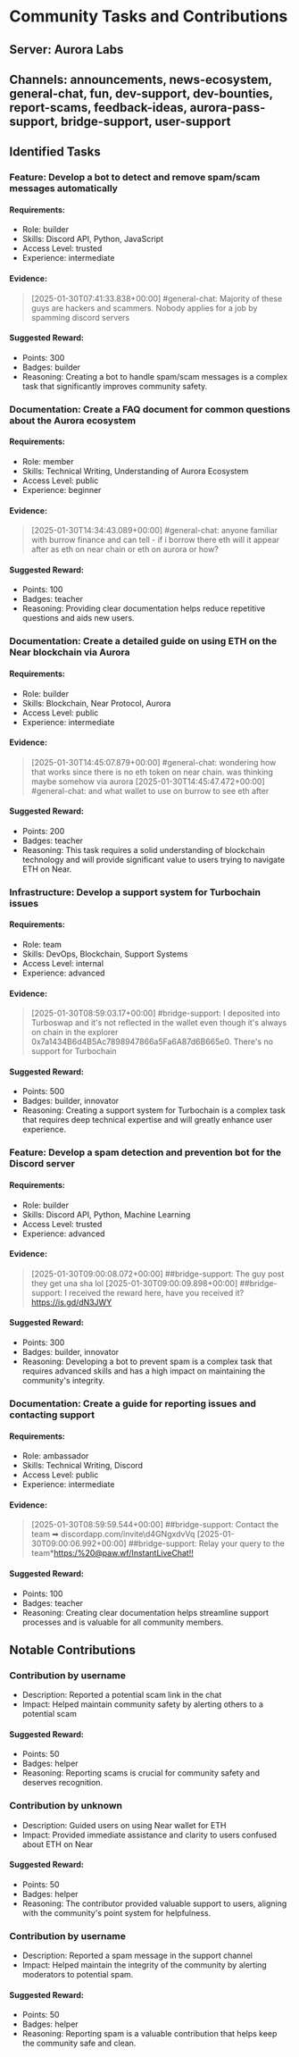 # Community Tasks and Contributions
## Server: Aurora Labs
## Channels: announcements, news-ecosystem, general-chat, fun, dev-support, dev-bounties, report-scams, feedback-ideas, aurora-pass-support, bridge-support, user-support

## Identified Tasks

### Feature: Develop a bot to detect and remove spam/scam messages automatically
#### Requirements:
- Role: builder
- Skills: Discord API, Python, JavaScript
- Access Level: trusted
- Experience: intermediate

#### Evidence:
> [2025-01-30T07:41:33.838+00:00] #general-chat: Majority of these guys are hackers and scammers. Nobody applies for a job by spamming discord servers

#### Suggested Reward:
- Points: 300
- Badges: builder
- Reasoning: Creating a bot to handle spam/scam messages is a complex task that significantly improves community safety.

### Documentation: Create a FAQ document for common questions about the Aurora ecosystem
#### Requirements:
- Role: member
- Skills: Technical Writing, Understanding of Aurora Ecosystem
- Access Level: public
- Experience: beginner

#### Evidence:
> [2025-01-30T14:34:43.089+00:00] #general-chat: anyone familiar with burrow finance and can tell - if i borrow there eth will it appear after as eth on near chain or eth on aurora or how?

#### Suggested Reward:
- Points: 100
- Badges: teacher
- Reasoning: Providing clear documentation helps reduce repetitive questions and aids new users.

### Documentation: Create a detailed guide on using ETH on the Near blockchain via Aurora
#### Requirements:
- Role: builder
- Skills: Blockchain, Near Protocol, Aurora
- Access Level: public
- Experience: intermediate

#### Evidence:
> [2025-01-30T14:45:07.879+00:00] #general-chat: wondering how that works since there is no eth token on near chain. was thinking maybe somehow via aurora
> [2025-01-30T14:45:47.472+00:00] #general-chat: and what wallet to use on burrow to see eth after

#### Suggested Reward:
- Points: 200
- Badges: teacher
- Reasoning: This task requires a solid understanding of blockchain technology and will provide significant value to users trying to navigate ETH on Near.

### Infrastructure: Develop a support system for Turbochain issues
#### Requirements:
- Role: team
- Skills: DevOps, Blockchain, Support Systems
- Access Level: internal
- Experience: advanced

#### Evidence:
> [2025-01-30T08:59:03.17+00:00] #bridge-support: I deposited into Turboswap and it's not reflected in the wallet even though it's always on chain in the explorer 0x7a1434B6d4B5Ac7898947866a5Fa6A87d6B665e0. There's no support for Turbochain

#### Suggested Reward:
- Points: 500
- Badges: builder, innovator
- Reasoning: Creating a support system for Turbochain is a complex task that requires deep technical expertise and will greatly enhance user experience.

### Feature: Develop a spam detection and prevention bot for the Discord server
#### Requirements:
- Role: builder
- Skills: Discord API, Python, Machine Learning
- Access Level: trusted
- Experience: advanced

#### Evidence:
> [2025-01-30T09:00:08.072+00:00] ##bridge-support: The guy post they get una sha lol
> [2025-01-30T09:00:09.898+00:00] ##bridge-support: I received the reward here, have you received it? https://is.gd/dN3JWY

#### Suggested Reward:
- Points: 300
- Badges: builder, innovator
- Reasoning: Developing a bot to prevent spam is a complex task that requires advanced skills and has a high impact on maintaining the community's integrity.

### Documentation: Create a guide for reporting issues and contacting support
#### Requirements:
- Role: ambassador
- Skills: Technical Writing, Discord
- Access Level: public
- Experience: intermediate

#### Evidence:
> [2025-01-30T08:59:59.544+00:00] ##bridge-support: Contact the team ➡ discordapp.com/invite\d4GNgxdvVq
> [2025-01-30T09:00:06.992+00:00] ##bridge-support: Relay your query to the team*<https:/%20@paw.wf/InstantLiveChat!!>

#### Suggested Reward:
- Points: 100
- Badges: teacher
- Reasoning: Creating clear documentation helps streamline support processes and is valuable for all community members.

## Notable Contributions

### Contribution by username
- Description: Reported a potential scam link in the chat
- Impact: Helped maintain community safety by alerting others to a potential scam
#### Suggested Reward:
- Points: 50
- Badges: helper
- Reasoning: Reporting scams is crucial for community safety and deserves recognition.

### Contribution by unknown
- Description: Guided users on using Near wallet for ETH
- Impact: Provided immediate assistance and clarity to users confused about ETH on Near
#### Suggested Reward:
- Points: 50
- Badges: helper
- Reasoning: The contributor provided valuable support to users, aligning with the community's point system for helpfulness.

### Contribution by username
- Description: Reported a spam message in the support channel
- Impact: Helped maintain the integrity of the community by alerting moderators to potential spam.
#### Suggested Reward:
- Points: 50
- Badges: helper
- Reasoning: Reporting spam is a valuable contribution that helps keep the community safe and clean.

